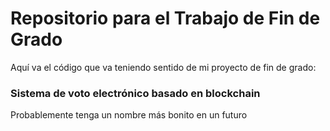 # Repositorio para el Trabajo de Fin de Grado

Aquí va el código que va teniendo sentido de mi proyecto de fin de grado:

### Sistema de voto electrónico basado en blockchain

Probablemente tenga un nombre más bonito en un futuro

